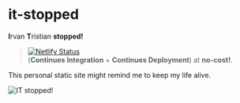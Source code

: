 # it-stopped

**I**rvan **T**ristian **stopped!**
> [![Netlify Status](https://api.netlify.com/api/v1/badges/3a7d4c7f-c029-40c4-a055-562b18dbae7c/deploy-status)](https://app.netlify.com/sites/stopped/deploys)\
(**Continues Integration** + **Continues Deployment**) at **no-cost!**.

This personal static site might remind me to keep my life alive.

![IT stopped!](https://user-images.githubusercontent.com/29120359/82110347-d0479800-9767-11ea-8473-c2c88f596181.png)
